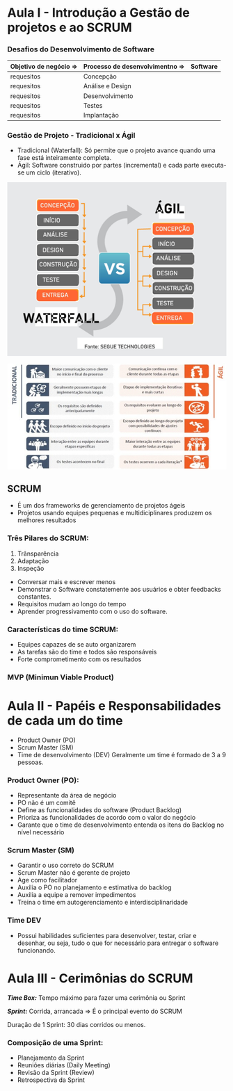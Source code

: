 # Aula I - Introdução a Gestão de projetos e ao SCRUM

### Desafios do Desenvolvimento de Software

Objetivo de negócio =>| Processo de desenvolvimentno =>| Software
----------------------|--------------------------------|---------
 requesitos           | Concepção
 requesitos			  | Análise e Design
 requesitos			  | Desenvolvimento
 requesitos			  | Testes
 requesitos		      | Implantação

           				

### Gestão de Projeto - Tradicional x Ágil
 - Tradicional (Waterfall): Só permite que o projeto avance quando uma fase está inteiramente completa.
 - Ágil: Software construido por partes (incremental) e cada parte executa-se um ciclo (iterativo).

 ![](./AgilexWaterfall_w1.jpg)

 ![](./agil-tradicional-01.jpg)


## SCRUM

 - É um dos frameworks de gerenciamento de projetos ágeis
 - Projetos usando equipes pequenas e multidiciplinares produzem os melhores resultados

### Três Pilares do SCRUM:
 1. Trânsparência
 2. Adaptação
 3. Inspeção

-  Conversar mais e escrever menos
- Demonstrar o Software constatemente aos usuários e obter feedbacks constantes.
- Requisitos mudam ao longo do tempo
-  Aprender progressivamento com o uso do software.

### Características do time SCRUM:
 - Equipes capazes de se auto organizarem
 - As tarefas são do time e todos são responsáveis
 - Forte comprometimento com os resultados

### MVP (Minimun Viable Product)

# Aula II - Papéis e Responsabilidades de cada um do time

- Product Owner (PO)
- Scrum Master (SM)
- Time de desenvolvimento (DEV) Geralmente um time é formado de 3 a 9 pessoas.

### Product Owner (PO):

- Representante da área de negócio
- PO não é um comitê
- Define as funcionalidades do software (Product Backlog)
- Prioriza as funcionalidades de acordo com o valor do negócio
- Garante que o time de desenvolvimento entenda os itens do Backlog no nível necessário

### Scrum Master (SM)
 - Garantir o uso correto do SCRUM
 - Scrum Master não é gerente de projeto
 - Age como facilitador
 - Auxilia o PO no planejamento e estimativa do backlog
 - Auxilia a equipe a remover impedimentos
 - Treina o time em autogerenciamento e interdisciplinaridade

 ### Time DEV

 - Possui habilidades suficientes para desenvolver, testar, criar e desenhar, ou seja, tudo o que for necessário para entregar o software funcionando.
 
# Aula III - Cerimônias do SCRUM

___Time Box:___
Tempo máximo para fazer uma cerimônia ou Sprint

___Sprint:___
Corrida, arrancada => É o principal evento do SCRUM

Duração de 1 Sprint: 30 dias corridos ou menos.

### Composição de uma Sprint:
- Planejamento da Sprint
- Reuniões diárias (Daily  Meeting)
- Revisão da Sprint (Review)
- Retrospectiva da Sprint

